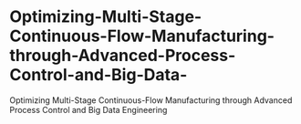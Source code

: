 # Optimizing-Multi-Stage-Continuous-Flow-Manufacturing-through-Advanced-Process-Control-and-Big-Data-
Optimizing Multi-Stage Continuous-Flow Manufacturing through Advanced Process Control and Big Data Engineering

